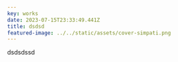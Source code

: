 ```yaml
---
key: works
date: 2023-07-15T23:33:49.441Z
title: dsdsd
featured-image: ../../static/assets/cover-simpati.png
---
```

d﻿sdsdssd